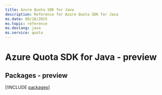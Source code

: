 ```yaml
---
title: Azure Quota SDK for Java
description: Reference for Azure Quota SDK for Java
ms.date: 09/18/2025
ms.topic: reference
ms.devlang: java
ms.service: quota
---
```

# Azure Quota SDK for Java - preview
## Packages - preview
[!INCLUDE [packages](quota-index.md)]